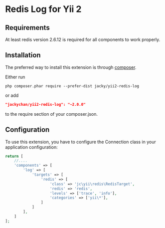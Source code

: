 Redis Log for Yii 2
===============================================

Requirements
------------

At least redis version 2.6.12 is required for all components to work properly.

Installation
------------

The preferred way to install this extension is through [composer](http://getcomposer.org/download/).

Either run

```
php composer.phar require --prefer-dist jacky/yii2-redis-log
```

or add

```json
"jackychan/yii2-redis-log": "~2.0.0"
```

to the require section of your composer.json.


Configuration
-------------

To use this extension, you have to configure the Connection class in your application configuration:

```php
return [
    //....
    'components' => [
        'log' => [
            'targets' => [
				'redis' => [
					'class' => 'jc\yii\redis\RedisTarget',
					'redis' => 'redis',
					'levels' => ['trace', 'info'],
					'categories' => ['yii\*'],
				]
			]
        ],
    ]
];
```